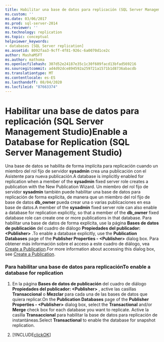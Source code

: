 ```yaml
---
title: Habilitar una base de datos para replicación (SQL Server Management Studio) | Microsoft Docs
ms.custom: ''
ms.date: 03/06/2017
ms.prod: sql-server-2014
ms.reviewer: ''
ms.technology: replication
ms.topic: conceptual
helpviewer_keywords:
- databases [SQL Server replication]
ms.assetid: 8092faa3-9cff-4f81-926c-6a0070d1ce2c
author: MashaMSFT
ms.author: mathoma
ms.openlocfilehash: 307d52e24187e35c1c30f609facd13bfad569216
ms.sourcegitcommit: ad4d92dce894592a259721a1571b1d8736abacdb
ms.translationtype: MT
ms.contentlocale: es-ES
ms.lasthandoff: 08/04/2020
ms.locfileid: "87663374"
---
```

# <a name="enable-a-database-for-replication-sql-server-management-studio"></a><span data-ttu-id="23496-102">Habilitar una base de datos para replicación (SQL Server Management Studio)</span><span class="sxs-lookup"><span data-stu-id="23496-102">Enable a Database for Replication (SQL Server Management Studio)</span></span>
  <span data-ttu-id="23496-103">Una base de datos se habilita de forma implícita para replicación cuando un miembro del rol fijo de servidor **sysadmin** crea una publicación con el Asistente para nueva publicación.</span><span class="sxs-lookup"><span data-stu-id="23496-103">A database is implicitly enabled for replication when a member of the **sysadmin** fixed server role creates a publication with the New Publication Wizard.</span></span> <span data-ttu-id="23496-104">Un miembro del rol fijo de servidor **sysadmin** también puede habilitar una base de datos para replicación de forma explícita, de manera que un miembro del rol fijo de base de datos **db_owner** pueda crear una o varias publicaciones en esa base de datos.</span><span class="sxs-lookup"><span data-stu-id="23496-104">A member of the **sysadmin** fixed server role can also enable a database for replication explicitly, so that a member of the **db_owner** fixed database role can create one or more publications in that database.</span></span> <span data-ttu-id="23496-105">Para habilitar una base de datos de forma explícita, use la página **Bases de datos de publicación** del cuadro de diálogo **Propiedades del publicador: \<Publisher>** .</span><span class="sxs-lookup"><span data-stu-id="23496-105">To enable a database explicitly, use the **Publication Databases** page of the **Publisher Properties - \<Publisher>** dialog box.</span></span> <span data-ttu-id="23496-106">Para obtener más información sobre el acceso a este cuadro de diálogo, vea [Create a Publication](publish/create-a-publication.md).</span><span class="sxs-lookup"><span data-stu-id="23496-106">For more information about accessing this dialog box, see [Create a Publication](publish/create-a-publication.md).</span></span>  
  
### <a name="to-enable-a-database-for-replication"></a><span data-ttu-id="23496-107">Para habilitar una base de datos para replicación</span><span class="sxs-lookup"><span data-stu-id="23496-107">To enable a database for replication</span></span>  
  
1.  <span data-ttu-id="23496-108">En la página **Bases de datos de publicación** del cuadro de diálogo **Propiedades del publicador: \<Publisher>** , active las casillas **Transaccional** o **Mezclar** para cada una de las bases de datos que quiera replicar.</span><span class="sxs-lookup"><span data-stu-id="23496-108">On the **Publication Databases** page of the **Publisher Properties - \<Publisher>** dialog box, select the **Transactional** and/or **Merge** check box for each database you want to replicate.</span></span> <span data-ttu-id="23496-109">Active la casilla **Transaccional** para habilitar la base de datos para replicación de instantáneas.</span><span class="sxs-lookup"><span data-stu-id="23496-109">Select **Transactional** to enable the database for snapshot replication.</span></span>  
  
2.  [!INCLUDE[clickOK](../../includes/clickok-md.md)]  
  
  
